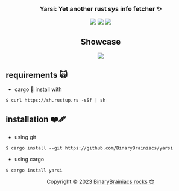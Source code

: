 <h3 align="center">
	<img src="https://raw.githubusercontent.com/catppuccin/catppuccin/main/assets/misc/transparent.png" height="30" width="0px"/>
	Yarsi:&nbsp;Yet another rust sys info fetcher ✨ </a>
	<img src="https://raw.githubusercontent.com/catppuccin/catppuccin/main/assets/misc/transparent.png" height="30" width="0px"/>
</h3>


<p align="center">
	<a href="https://github.com/BinaryBrainiacs/BinaryBrainiacs/blob/main/LICENSE"><img src="https://img.shields.io/static/v1.svg?style=for-the-badge&label=License&message=MIT&logoColor=d9e0ee&colorA=363a4f&colorB=b7bdf8"/></a>
	<a href="https://github.com/BinaryBrainiacs/yarsi/stargazers"><img src="https://img.shields.io/github/stars/BinaryBrainiacs/yarsi?colorA=363a4f&colorB=b7bdf8&style=for-the-badge"></a>
	<a href="https://github.com/BinaryBrainiacs/yarsi/issues"><img src="https://img.shields.io/github/issues/BinaryBrainiacs/yarsi?colorA=363a4f&colorB=f5a97f&style=for-the-badge"></a>
</p>



<h2 align="center">Showcase</h2>
<div style="text-align:center;">
  <img src="https://github.com/pwnwriter/files/raw/main/yarsi/yarsi.gif" >
</div>

									       
## requirements 🙀

- cargo 🦀
   install with 
 ```
$ curl https://sh.rustup.rs -sSf | sh
 ```
 
## installation ❤️‍🩹

- using git
```
$ cargo install --git https://github.com/BinaryBrainiacs/yarsi
```
- using cargo
```
$ cargo install yarsi
```

<p align="center">
	Copyright &copy; 2023 <a href="https://github.com/BinaryBrainiacs" target="_blank">BinaryBrainiacs rocks 😎 </a>
</p>

